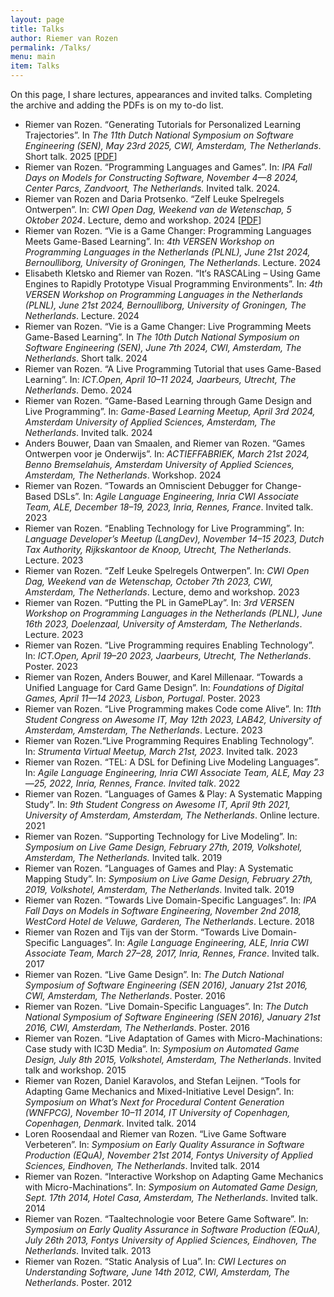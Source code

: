 ```yaml
---
layout: page
title: Talks
author: Riemer van Rozen
permalink: /Talks/
menu: main
item: Talks
---
```

On this page, I share lectures, appearances and invited talks.
Completing the archive and adding the PDFs is on my to-do list.

* Riemer van Rozen. “Generating Tutorials for Personalized Learning Trajectories”. In *The 11th Dutch National Symposium on Software Engineering (SEN), May 23rd 2025, CWI, Amsterdam, The Netherlands*. Short talk. 2025 [[PDF](/assets/papers/SEN2025_Tutorial_Generation.pdf)]
* Riemer van Rozen. “Programming Languages and Games”. In: *IPA Fall Days on Models for Constructing Software, November 4—8 2024, Center Parcs, Zandvoort, The Netherlands.* Invited talk. 2024.
* Riemer van Rozen and Daria Protsenko. “Zelf Leuke Spelregels Ontwerpen”. In: *CWI Open Dag, Weekend van de Wetenschap, 5 Oktober 2024*. Lecture, demo and workshop. 2024  [[PDF](/assets/CWI_Open_Dag_2024_Opdrachten.pdf)]
* Riemer van Rozen. “Vie is a Game Changer: Programming Languages Meets Game-Based Learning”. In: *4th VERSEN Workshop on Programming Languages in the Netherlands (PLNL), June 21st 2024, Bernoulliborg, University of Groningen, The Netherlands*. Lecture. 2024
* Elisabeth Kletsko and Riemer van Rozen. “It‘s RASCALing – Using Game Engines to Rapidly Prototype Visual Programming Environments”. In: *4th VERSEN Workshop on Programming Languages in the Netherlands (PLNL), June 21st 2024, Bernoulliborg, University of Groningen, The Netherlands*. Lecture. 2024
* Riemer van Rozen. “Vie is a Game Changer: Live Programming Meets Game-Based Learning”. In *The 10th Dutch National Symposium on Software Engineering (SEN), June 7th 2024, CWI, Amsterdam, The Netherlands*. Short talk. 2024
* Riemer van Rozen. “A Live Programming Tutorial that uses Game-Based Learning”. In: *ICT.Open, April 10–11 2024, Jaarbeurs, Utrecht, The Netherlands*. Demo. 2024
* Riemer van Rozen. “Game-Based Learning through Game Design and Live Programming”. In: *Game-Based Learning Meetup, April 3rd 2024, Amsterdam University of Applied Sciences, Amsterdam, The Netherlands*. Invited talk. 2024
* Anders Bouwer, Daan van Smaalen, and Riemer van Rozen. “Games Ontwerpen voor je Onderwijs”. In: *ACTIEFFABRIEK, March 21st 2024, Benno Bremselahuis, Amsterdam University of Applied Sciences, Amsterdam, The Netherlands*. Workshop. 2024
* Riemer van Rozen. “Towards an Omniscient Debugger for Change-Based DSLs”. In: *Agile Language Engineering, Inria CWI Associate Team, ALE, December 18–19, 2023, Inria, Rennes, France*. Invited talk. 2023
* Riemer van Rozen. “Enabling Technology for Live Programming”. In: *Language Developer’s Meetup (LangDev), November 14–15 2023, Dutch Tax Authority, Rijkskantoor de Knoop, Utrecht, The Netherlands*. Lecture. 2023
* Riemer van Rozen. “Zelf Leuke Spelregels Ontwerpen”. In: *CWI Open Dag, Weekend van de Wetenschap, October 7th 2023, CWI, Amsterdam, The Netherlands*. Lecture, demo and workshop. 2023
* Riemer van Rozen. “Putting the PL in GamePLay”. In: *3rd VERSEN Workshop on Programming Languages in the Netherlands (PLNL), June 16th 2023, Doelenzaal, University of Amsterdam, The Netherlands*. Lecture. 2023
* Riemer van Rozen. “Live Programming requires Enabling Technology”. In: *ICT.Open, April 19–20 2023, Jaarbeurs, Utrecht, The Netherlands*. Poster. 2023
* Riemer van Rozen, Anders Bouwer, and Karel Millenaar. “Towards a Unified Language for Card Game Design”. In: *Foundations of Digital Games, April 11—14 2023, Lisbon, Portugal*. Poster. 2023
* Riemer van Rozen. “Live Programming makes Code come Alive”. In: *11th Student Congress on Awesome IT, May 12th 2023, LAB42, University of Amsterdam, Amsterdam, The Netherlands*. Lecture. 2023
* Riemer van Rozen.“Live Programming Requires Enabling Technology”. In: *Strumenta Virtual Meetup, March 21st, 2023*. Invited talk. 2023
* Riemer van Rozen. “TEL: A DSL for Defining Live Modeling Languages”. In: *Agile Language Engineering, Inria CWI Associate Team, ALE, May 23—25, 2022, Inria, Rennes, France. Invited talk*. 2022
* Riemer van Rozen. “Languages of Games & Play: A Systematic Mapping Study”. In: *9th Student Congress on Awesome IT, April 9th 2021, University of Amsterdam, Amsterdam, The Netherlands*. Online lecture. 2021
* Riemer van Rozen. “Supporting Technology for Live Modeling”. In: *Symposium on Live Game Design, February 27th, 2019, Volkshotel, Amsterdam, The Netherlands.* Invited talk. 2019
* Riemer van Rozen. “Languages of Games and Play: A Systematic Mapping Study”. In: *Symposium on Live Game Design, February 27th, 2019, Volkshotel, Amsterdam, The Netherlands*. Invited talk. 2019
* Riemer van Rozen. “Towards Live Domain-Specific Languages”. In: *IPA Fall Days on Models in Software Engineering, November 2nd 2018, WestCord Hotel de Veluwe, Garderen, The Netherlands*. Lecture. 2018
* Riemer van Rozen and Tijs van der Storm. “Towards Live Domain-Specific Languages”. In: *Agile Language Engineering, ALE, Inria CWI Associate Team, March 27–28, 2017, Inria, Rennes, France*. Invited talk. 2017
* Riemer van Rozen. “Live Game Design”. In: *The Dutch National Symposium of Software Engineering (SEN 2016), January 21st 2016, CWI, Amsterdam, The Netherlands*. Poster. 2016
* Riemer van Rozen. “Live Domain-Specific Languages”. In: *The Dutch National Symposium of Software Engineering (SEN 2016), January 21st 2016, CWI, Amsterdam, The Netherlands*. Poster. 2016
* Riemer van Rozen. “Live Adaptation of Games with Micro-Machinations: Case study with IC3D Media”. In: *Symposium on Automated Game Design, July 8th 2015, Volkshotel, Amsterdam, The Netherlands*. Invited talk and workshop. 2015
* Riemer van Rozen, Daniel Karavolos, and Stefan Leijnen. “Tools for Adapting Game Mechanics and Mixed-Initiative Level Design”. In: *Symposium on What’s Next for Procedural Content Generation (WNFPCG), November 10–11 2014, IT University of Copenhagen, Copenhagen, Denmark*. Invited talk. 2014
* Loren Roosendaal and Riemer van Rozen. “Live Game Software Verbeteren”. In: *Symposium on Early Quality Assurance in Software Production (EQuA), November 21st 2014, Fontys University of Applied Sciences, Eindhoven, The Netherlands*. Invited talk. 2014
* Riemer van Rozen. “Interactive Workshop on Adapting Game Mechanics with Micro-Machinations”. In: *Symposium on Automated Game Design, Sept. 17th 2014, Hotel Casa, Amsterdam, The Netherlands*. Invited talk. 2014
* Riemer van Rozen. “Taaltechnologie voor Betere Game Software”. In: *Symposium on Early Quality Assurance in Software Production (EQuA), July 26th 2013, Fontys University of Applied Sciences, Eindhoven, The Netherlands*. Invited talk. 2013
* Riemer van Rozen. “Static Analysis of Lua”. In: *CWI Lectures on Understanding Software, June 14th 2012, CWI, Amsterdam, The Netherlands*. Poster. 2012